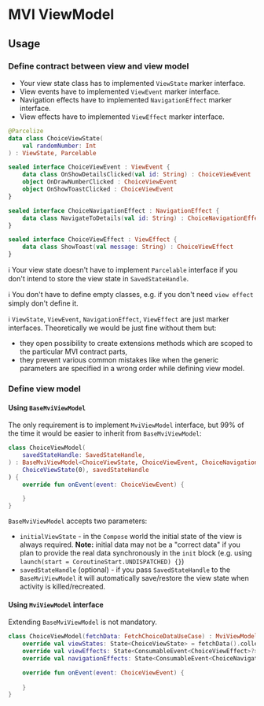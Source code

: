 # MVI ViewModel

## Usage

### Define contract between view and view model
- Your view state class has to implemented `ViewState` marker interface.
- View events have to implemented `ViewEvent` marker interface.
- Navigation effects have to implemented `NavigationEffect` marker interface.
- View effects have to implemented `ViewEffect` marker interface.
```kotlin
@Parcelize
data class ChoiceViewState(
    val randomNumber: Int
) : ViewState, Parcelable

sealed interface ChoiceViewEvent : ViewEvent {
    data class OnShowDetailsClicked(val id: String) : ChoiceViewEvent
    object OnDrawNumberClicked : ChoiceViewEvent
    object OnShowToastClicked : ChoiceViewEvent
}

sealed interface ChoiceNavigationEffect : NavigationEffect {
    data class NavigateToDetails(val id: String) : ChoiceNavigationEffect
}

sealed interface ChoiceViewEffect : ViewEffect {
    data class ShowToast(val message: String) : ChoiceViewEffect
}
```
ℹ Your view state doesn't have to implement `Parcelable` interface if you don't intend to store the view state in `SavedStateHandle`.

ℹ You don't have to define empty classes, e.g. if you don't need `view effect` simply don't define it. 

ℹ `ViewState`, `ViewEvent`, `NavigationEffect`, `ViewEffect` are just marker interfaces. 
Theoretically we would be just fine without them but:
- they open possibility to create extensions methods which are scoped to the particular MVI contract parts,
- they prevent various common mistakes like when the generic parameters are specified in a wrong order while defining view model.

### Define view model
#### Using `BaseMviViewModel`
The only requirement is to implement `MviViewModel` interface, but 99% of the time it would be easier to inherit from `BaseMviViewModel`:
```kotlin
class ChoiceViewModel(
    savedStateHandle: SavedStateHandle,
) : BaseMviViewModel<ChoiceViewState, ChoiceViewEvent, ChoiceNavigationEffect, ChoiceViewEffect>(
    ChoiceViewState(0), savedStateHandle
) {
    override fun onEvent(event: ChoiceViewEvent) {

    }
}
```
`BaseMviViewModel` accepts two parameters:
- `initialViewState` - in the `Compose` world the initial state of the view is always required. 
**Note:** initial data may not be a "correct data" if you plan to provide the real data synchronously 
in the `init` block (e.g. using `launch(start = CoroutineStart.UNDISPATCHED) {}`) 
- `savedStateHandle` (optional) - if you pass `SavedStateHandle` to the `BaseMviViewModel` it will automatically save/restore the view state when activity is killed/recreated.

#### Using `MviViewModel` interface
Extending `BaseMviViewModel` is not mandatory. 
```kotlin
class ChoiceViewModel(fetchData: FetchChoiceDataUseCase) : MviViewModel<ChoiceViewState, ChoiceViewEvent, ChoiceNavigationEffect, ChoiceViewEffect>, ViewModel() {
    override val viewStates: State<ChoiceViewState> = fetchData().collectAsStateWithLifecycle()mutableStateOf(ChoiceViewState(0))
    override val viewEffects: State<ConsumableEvent<ChoiceViewEffect>?> = mutableStateOf<ConsumableEvent<ChoiceViewEffect>?>(null)
    override val navigationEffects: State<ConsumableEvent<ChoiceNavigationEffect>?> = mutableStateOf<ConsumableEvent<ChoiceNavigationEffect>?>(null)

    override fun onEvent(event: ChoiceViewEvent) {
        
    }
}
```
